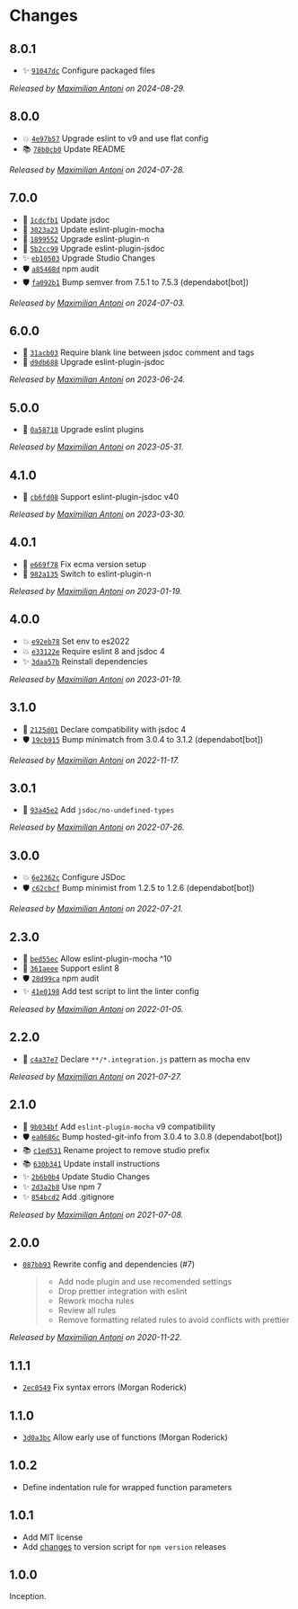 # Changes

## 8.0.1

- ✨ [`91047dc`](https://github.com/javascript-studio/eslint-config/commit/91047dc1d90b605c9a0f6f81d4d1bcf603cb285a)
  Configure packaged files

_Released by [Maximilian Antoni](https://github.com/mantoni) on 2024-08-29._

## 8.0.0

- 💥 [`4e97b57`](https://github.com/javascript-studio/eslint-config/commit/4e97b57c76166e3120aa6d9c8fcf56bf8b9bf484)
  Upgrade eslint to v9 and use flat config
- 📚 [`78b0cb0`](https://github.com/javascript-studio/eslint-config/commit/78b0cb023c07324a59ed3d7790cba43c5a2901e5)
  Update README

_Released by [Maximilian Antoni](https://github.com/mantoni) on 2024-07-28._

## 7.0.0

- 🍏 [`1cdcfb1`](https://github.com/javascript-studio/eslint-config/commit/1cdcfb1171c7daf0aecf108bc008562789b30b71)
  Update jsdoc
- 🍏 [`3023a23`](https://github.com/javascript-studio/eslint-config/commit/3023a230e191e51730b1a1b1027ff71639a1cb92)
  Update eslint-plugin-mocha
- 🍏 [`1899552`](https://github.com/javascript-studio/eslint-config/commit/1899552d102edcba2411ae60b08a59d7d0921b52)
  Upgrade eslint-plugin-n
- 🍏 [`5b2cc99`](https://github.com/javascript-studio/eslint-config/commit/5b2cc99c833be3a81f6b5183d945b2d69d5f2f7b)
  Upgrade eslint-plugin-jsdoc
- ✨ [`eb10503`](https://github.com/javascript-studio/eslint-config/commit/eb105030f34eb0f6d85921caa88ccb34dc0fc634)
  Upgrade Studio Changes
- 🛡️ [`a85468d`](https://github.com/javascript-studio/eslint-config/commit/a85468d7991f665c44a27ad419355d1493124126)
  npm audit
- 🛡️ [`fa092b1`](https://github.com/javascript-studio/eslint-config/commit/fa092b1529716ad495aa85626b6c14d448180445)
  Bump semver from 7.5.1 to 7.5.3 (dependabot[bot])

_Released by [Maximilian Antoni](https://github.com/mantoni) on 2024-07-03._

## 6.0.0

- 💄 [`31acb03`](https://github.com/javascript-studio/eslint-config/commit/31acb035ec51089223407fad1823de438ddab2ea)
  Require blank line between jsdoc comment and tags
- 🍏 [`d9db688`](https://github.com/javascript-studio/eslint-config/commit/d9db688c7b10fe1e245d38ccc6506bbcaa84457a)
  Upgrade eslint-plugin-jsdoc

_Released by [Maximilian Antoni](https://github.com/mantoni) on 2023-06-24._

## 5.0.0

- 🍏 [`0a58718`](https://github.com/javascript-studio/eslint-config/commit/0a58718ebd1dc186a0282f81999179f3f57dca9a)
  Upgrade eslint plugins

_Released by [Maximilian Antoni](https://github.com/mantoni) on 2023-05-31._

## 4.1.0

- 🍏 [`cb6fd08`](https://github.com/javascript-studio/eslint-config/commit/cb6fd08cd09fc49450a1a67ac417773ca49628f8)
  Support eslint-plugin-jsdoc v40

_Released by [Maximilian Antoni](https://github.com/mantoni) on 2023-03-30._

## 4.0.1

- 🐛 [`e669f78`](https://github.com/javascript-studio/eslint-config/commit/e669f78468a64d40d5cef1fbd717bd5e6824e370)
  Fix ecma version setup
- 🐛 [`982a135`](https://github.com/javascript-studio/eslint-config/commit/982a1353b1853010eb5495e56a595cb92c2ff696)
  Switch to eslint-plugin-n

_Released by [Maximilian Antoni](https://github.com/mantoni) on 2023-01-19._

## 4.0.0

- 💥 [`e92eb78`](https://github.com/javascript-studio/eslint-config/commit/e92eb785da9f5b7c3febd8860ffda05c449936e1)
  Set env to es2022
- 💥 [`e33122e`](https://github.com/javascript-studio/eslint-config/commit/e33122ede785e5de8d89e6dd192988c174b062da)
  Require eslint 8 and jsdoc 4
- ✨ [`3daa57b`](https://github.com/javascript-studio/eslint-config/commit/3daa57bcbf37f8e408beea67e568f42ddf0f10ca)
  Reinstall dependencies

_Released by [Maximilian Antoni](https://github.com/mantoni) on 2023-01-19._

## 3.1.0

- 🍏 [`2125d01`](https://github.com/javascript-studio/eslint-config/commit/2125d01b1d80fdba2309723c1dca980be6a3a774)
  Declare compatibility with jsdoc 4
- 🛡️ [`19cb915`](https://github.com/javascript-studio/eslint-config/commit/19cb915a5149802b76cf984190254c2d03bd7a8f)
  Bump minimatch from 3.0.4 to 3.1.2 (dependabot[bot])

_Released by [Maximilian Antoni](https://github.com/mantoni) on 2022-11-17._

## 3.0.1

- 🐛 [`93a45e2`](https://github.com/javascript-studio/eslint-config/commit/93a45e2eb5022e6259daf0cb62905250076fb662)
  Add `jsdoc/no-undefined-types`

_Released by [Maximilian Antoni](https://github.com/mantoni) on 2022-07-26._

## 3.0.0

- 💥 [`6e2362c`](https://github.com/javascript-studio/eslint-config/commit/6e2362c41507b6b1c46f8af026db72d6845f9d87)
  Configure JSDoc
- 🛡 [`c62cbcf`](https://github.com/javascript-studio/eslint-config/commit/c62cbcf20738962ca3b1ba98333988fcfae12cb3)
  Bump minimist from 1.2.5 to 1.2.6 (dependabot[bot])

_Released by [Maximilian Antoni](https://github.com/mantoni) on 2022-07-21._

## 2.3.0

- 🍏 [`bed55ec`](https://github.com/javascript-studio/eslint-config/commit/bed55ec462bab33db91990721e69201b00c598b6)
  Allow eslint-plugin-mocha ^10
- 🍏 [`361aeee`](https://github.com/javascript-studio/eslint-config/commit/361aeee06d6f2bb3e86fad0c5477a30d21ddb21c)
  Support eslint 8
- 🛡 [`28d99ca`](https://github.com/javascript-studio/eslint-config/commit/28d99ca887617c33f82e19370a5904a24f086608)
  npm audit
- ✨ [`41e0198`](https://github.com/javascript-studio/eslint-config/commit/41e01980b22034569bac376808a20ba604f4f90b)
  Add test script to lint the linter config

_Released by [Maximilian Antoni](https://github.com/mantoni) on 2022-01-05._

## 2.2.0

- 🍏 [`c4a37e7`](https://github.com/javascript-studio/eslint-config/commit/c4a37e7ed4743d91de1f0fb7386917fa66351b82)
  Declare `**/*.integration.js` pattern as mocha env

_Released by [Maximilian Antoni](https://github.com/mantoni) on 2021-07-27._

## 2.1.0

- 🍏 [`9b034bf`](https://github.com/javascript-studio/eslint-config/commit/9b034bf159367e054c4b44e9987e9fd88b961deb)
  Add `eslint-plugin-mocha` v9 compatibility
- 🛡 [`ea0686c`](https://github.com/javascript-studio/eslint-config/commit/ea0686c7948411fb7a14343232eaf886a70b5987)
  Bump hosted-git-info from 3.0.4 to 3.0.8 (dependabot[bot])
- 📚 [`c1ed531`](https://github.com/javascript-studio/eslint-config/commit/c1ed531d7b0fa6e309a7f1939ce9ad5ecb3306d5)
  Rename project to remove studio prefix
- 📚 [`630b341`](https://github.com/javascript-studio/eslint-config/commit/630b341564b9d16618a6ee55eadea69d251b661b)
  Update install instructions
- ✨ [`2b6b0b4`](https://github.com/javascript-studio/eslint-config/commit/2b6b0b4b819b11476f0fc6deb1c8b30a6bb422f1)
  Update Studio Changes
- ✨ [`2d3a2b8`](https://github.com/javascript-studio/eslint-config/commit/2d3a2b80c61fd4215cc59931864b7a8e0f789d89)
  Use npm 7
- ✨ [`854bcd2`](https://github.com/javascript-studio/eslint-config/commit/854bcd21cad1c25ecea20e95a11bfafaf016e2e9)
  Add .gitignore

_Released by [Maximilian Antoni](https://github.com/mantoni) on 2021-07-08._

## 2.0.0

- [`087bb93`](https://github.com/javascript-studio/eslint-config/commit/087bb9337644a279f6a34d1bb5e513b4fa4dc148)
  Rewrite config and dependencies (#7)
    >
    > - Add node plugin and use recomended settings
    > - Drop prettier integration with eslint
    > - Rework mocha rules
    > - Review all rules
    > - Remove formatting related rules to avoid conflicts with prettier

_Released by [Maximilian Antoni](https://github.com/mantoni) on 2020-11-22._

## 1.1.1

- [`2ec0549`](https://github.com/javascript-studio/eslint-config/commit/2ec0549a3bca5b5d89e9089b440949bcab23af87)
  Fix syntax errors (Morgan Roderick)

## 1.1.0

- [`3d0a3bc`](https://github.com/javascript-studio/eslint-config/commit/3d0a3bcdb80bd1fb5652a62cbcd39eea6d801a2c)
  Allow early use of functions (Morgan Roderick)

## 1.0.2

- Define indentation rule for wrapped function parameters

## 1.0.1

- Add MIT license
- Add [changes][] to version script for `npm version` releases

[changes]: https://www.npmjs.com/package/@studio/changes

## 1.0.0

Inception.
